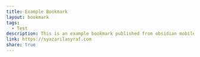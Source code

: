 ```yaml
---
title: Example Bookmark
layout: bookmark
tags:
  - Test
description: This is an example bookmark published from obsidian mobile through Github Publisher plugin.
link: https://syazarilasyraf.com
share: true
---
```

